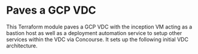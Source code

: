 # Paves a GCP VDC

This Terraform module paves a GCP VDC with the inception VM acting as a bastion host as well as a deployment automation service to setup other services within the VDC via Concourse. It sets up the following initial VDC architecture.
